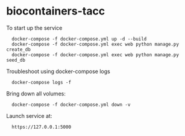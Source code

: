 # biocontainers-tacc

To start up the service

```
  docker-compose -f docker-compose.yml up -d --build
  docker-compose -f docker-compose.yml exec web python manage.py create_db
  docker-compose -f docker-compose.yml exec web python manage.py seed_db
```

Troubleshoot using docker-compose logs

```
  docker-compose logs -f

```
Bring down all volumes:

```
  docker-compose -f docker-compose.yml down -v
```

Launch service at:

```
  https://127.0.0.1:5000

```
